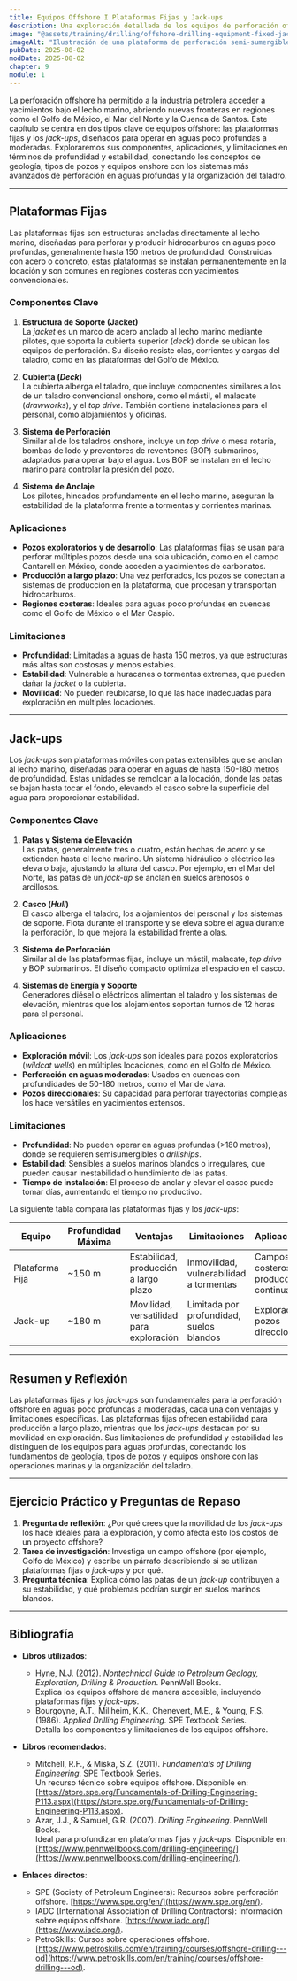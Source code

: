 ```yaml
---
title: Equipos Offshore I Plataformas Fijas y Jack-ups
description: Una exploración detallada de los equipos de perforación offshore, centrada en las plataformas fijas y los *jack-ups*, con un análisis de sus limitaciones de profundidad y estabilidad. Este capítulo conecta los fundamentos de los pozos y equipos onshore con las operaciones en entornos marinos.
image: "@assets/training/drilling/offshore-drilling-equipment-fixed-jackups/cover.jpg"
imageAlt: "Ilustración de una plataforma de perforación semi-sumergible durante el atardecer, vista desde un ángulo bajo para enfatizar su escala"
pubDate: 2025-08-02
modDate: 2025-08-02
chapter: 9
module: 1
---
```


La perforación offshore ha permitido a la industria petrolera acceder a yacimientos bajo el lecho marino, abriendo nuevas fronteras en regiones como el Golfo de México, el Mar del Norte y la Cuenca de Santos. Este capítulo se centra en dos tipos clave de equipos offshore: las plataformas fijas y los *jack-ups*, diseñados para operar en aguas poco profundas a moderadas. Exploraremos sus componentes, aplicaciones, y limitaciones en términos de profundidad y estabilidad, conectando los conceptos de geología, tipos de pozos y equipos onshore con los sistemas más avanzados de perforación en aguas profundas y la organización del taladro.

---

## Plataformas Fijas

Las plataformas fijas son estructuras ancladas directamente al lecho marino, diseñadas para perforar y producir hidrocarburos en aguas poco profundas, generalmente hasta 150 metros de profundidad. Construidas con acero o concreto, estas plataformas se instalan permanentemente en la locación y son comunes en regiones costeras con yacimientos convencionales.

### Componentes Clave

1. **Estructura de Soporte (Jacket)**  
   La *jacket* es un marco de acero anclado al lecho marino mediante pilotes, que soporta la cubierta superior (*deck*) donde se ubican los equipos de perforación. Su diseño resiste olas, corrientes y cargas del taladro, como en las plataformas del Golfo de México.

2. **Cubierta (*Deck*)**  
   La cubierta alberga el taladro, que incluye componentes similares a los de un taladro convencional onshore, como el mástil, el malacate (*drawworks*), y el *top drive*. También contiene instalaciones para el personal, como alojamientos y oficinas.

3. **Sistema de Perforación**  
   Similar al de los taladros onshore, incluye un *top drive* o mesa rotaria, bombas de lodo y preventores de reventones (BOP) submarinos, adaptados para operar bajo el agua. Los BOP se instalan en el lecho marino para controlar la presión del pozo.

4. **Sistema de Anclaje**  
   Los pilotes, hincados profundamente en el lecho marino, aseguran la estabilidad de la plataforma frente a tormentas y corrientes marinas.

### Aplicaciones

- **Pozos exploratorios y de desarrollo**: Las plataformas fijas se usan para perforar múltiples pozos desde una sola ubicación, como en el campo Cantarell en México, donde acceden a yacimientos de carbonatos.
- **Producción a largo plazo**: Una vez perforados, los pozos se conectan a sistemas de producción en la plataforma, que procesan y transportan hidrocarburos.
- **Regiones costeras**: Ideales para aguas poco profundas en cuencas como el Golfo de México o el Mar Caspio.

### Limitaciones

- **Profundidad**: Limitadas a aguas de hasta 150 metros, ya que estructuras más altas son costosas y menos estables.
- **Estabilidad**: Vulnerable a huracanes o tormentas extremas, que pueden dañar la *jacket* o la cubierta.
- **Movilidad**: No pueden reubicarse, lo que las hace inadecuadas para exploración en múltiples locaciones.

---

## Jack-ups

Los *jack-ups* son plataformas móviles con patas extensibles que se anclan al lecho marino, diseñadas para operar en aguas de hasta 150-180 metros de profundidad. Estas unidades se remolcan a la locación, donde las patas se bajan hasta tocar el fondo, elevando el casco sobre la superficie del agua para proporcionar estabilidad.

### Componentes Clave

1. **Patas y Sistema de Elevación**  
   Las patas, generalmente tres o cuatro, están hechas de acero y se extienden hasta el lecho marino. Un sistema hidráulico o eléctrico las eleva o baja, ajustando la altura del casco. Por ejemplo, en el Mar del Norte, las patas de un *jack-up* se anclan en suelos arenosos o arcillosos.

2. **Casco (*Hull*)**  
   El casco alberga el taladro, los alojamientos del personal y los sistemas de soporte. Flota durante el transporte y se eleva sobre el agua durante la perforación, lo que mejora la estabilidad frente a olas.

3. **Sistema de Perforación**  
   Similar al de las plataformas fijas, incluye un mástil, malacate, *top drive* y BOP submarinos. El diseño compacto optimiza el espacio en el casco.

4. **Sistemas de Energía y Soporte**  
   Generadores diésel o eléctricos alimentan el taladro y los sistemas de elevación, mientras que los alojamientos soportan turnos de 12 horas para el personal.

### Aplicaciones

- **Exploración móvil**: Los *jack-ups* son ideales para pozos exploratorios (*wildcat wells*) en múltiples locaciones, como en el Golfo de México.
- **Perforación en aguas moderadas**: Usados en cuencas con profundidades de 50-180 metros, como el Mar de Java.
- **Pozos direccionales**: Su capacidad para perforar trayectorias complejas los hace versátiles en yacimientos extensos.

### Limitaciones

- **Profundidad**: No pueden operar en aguas profundas (>180 metros), donde se requieren semisumergibles o *drillships*.
- **Estabilidad**: Sensibles a suelos marinos blandos o irregulares, que pueden causar inestabilidad o hundimiento de las patas.
- **Tiempo de instalación**: El proceso de anclar y elevar el casco puede tomar días, aumentando el tiempo no productivo.

La siguiente tabla compara las plataformas fijas y los *jack-ups*:

| **Equipo**         | **Profundidad Máxima** | **Ventajas**                              | **Limitaciones**                          | **Aplicaciones**                          |
|--------------------|------------------------|------------------------------------------|------------------------------------------|------------------------------------------|
| Plataforma Fija    | ~150 m                | Estabilidad, producción a largo plazo    | Inmovilidad, vulnerabilidad a tormentas   | Campos costeros, producción continua     |
| Jack-up            | ~180 m                | Movilidad, versatilidad para exploración | Limitada por profundidad, suelos blandos  | Exploración, pozos direccionales         |

---

## Resumen y Reflexión

Las plataformas fijas y los *jack-ups* son fundamentales para la perforación offshore en aguas poco profundas a moderadas, cada una con ventajas y limitaciones específicas. Las plataformas fijas ofrecen estabilidad para producción a largo plazo, mientras que los *jack-ups* destacan por su movilidad en exploración. Sus limitaciones de profundidad y estabilidad las distinguen de los equipos para aguas profundas, conectando los fundamentos de geología, tipos de pozos y equipos onshore con las operaciones marinas y la organización del taladro.

---

## Ejercicio Práctico y Preguntas de Repaso

1. **Pregunta de reflexión**: ¿Por qué crees que la movilidad de los *jack-ups* los hace ideales para la exploración, y cómo afecta esto los costos de un proyecto offshore?
2. **Tarea de investigación**: Investiga un campo offshore (por ejemplo, Golfo de México) y escribe un párrafo describiendo si se utilizan plataformas fijas o *jack-ups* y por qué.
3. **Pregunta técnica**: Explica cómo las patas de un *jack-up* contribuyen a su estabilidad, y qué problemas podrían surgir en suelos marinos blandos.

---

## Bibliografía

- **Libros utilizados**:
  - Hyne, N.J. (2012). *Nontechnical Guide to Petroleum Geology, Exploration, Drilling & Production*. PennWell Books.  
    Explica los equipos offshore de manera accesible, incluyendo plataformas fijas y *jack-ups*.
  - Bourgoyne, A.T., Millheim, K.K., Chenevert, M.E., & Young, F.S. (1986). *Applied Drilling Engineering*. SPE Textbook Series.  
    Detalla los componentes y limitaciones de los equipos offshore.

- **Libros recomendados**:
  - Mitchell, R.F., & Miska, S.Z. (2011). *Fundamentals of Drilling Engineering*. SPE Textbook Series.  
    Un recurso técnico sobre equipos offshore. Disponible en: [https://store.spe.org/Fundamentals-of-Drilling-Engineering-P113.aspx](https://store.spe.org/Fundamentals-of-Drilling-Engineering-P113.aspx).
  - Azar, J.J., & Samuel, G.R. (2007). *Drilling Engineering*. PennWell Books.  
    Ideal para profundizar en plataformas fijas y *jack-ups*. Disponible en: [https://www.pennwellbooks.com/drilling-engineering/](https://www.pennwellbooks.com/drilling-engineering/).

- **Enlaces directos**:
  - SPE (Society of Petroleum Engineers): Recursos sobre perforación offshore. [https://www.spe.org/en/](https://www.spe.org/en/).
  - IADC (International Association of Drilling Contractors): Información sobre equipos offshore. [https://www.iadc.org/](https://www.iadc.org/).
  - PetroSkills: Cursos sobre operaciones offshore. [https://www.petroskills.com/en/training/courses/offshore-drilling---od](https://www.petroskills.com/en/training/courses/offshore-drilling---od).